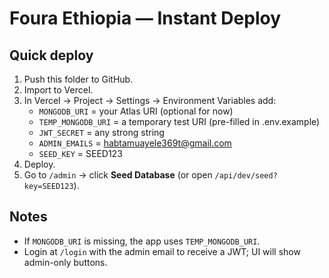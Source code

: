 # Foura Ethiopia — Instant Deploy

## Quick deploy
1. Push this folder to GitHub.
2. Import to Vercel.
3. In Vercel → Project → Settings → Environment Variables add:
   - `MONGODB_URI` = your Atlas URI (optional for now)
   - `TEMP_MONGODB_URI` = a temporary test URI (pre-filled in .env.example)
   - `JWT_SECRET` = any strong string
   - `ADMIN_EMAILS` = habtamuayele369t@gmail.com
   - `SEED_KEY` = SEED123
4. Deploy.
5. Go to `/admin` → click **Seed Database** (or open `/api/dev/seed?key=SEED123`).

## Notes
- If `MONGODB_URI` is missing, the app uses `TEMP_MONGODB_URI`.
- Login at `/login` with the admin email to receive a JWT; UI will show admin-only buttons.
